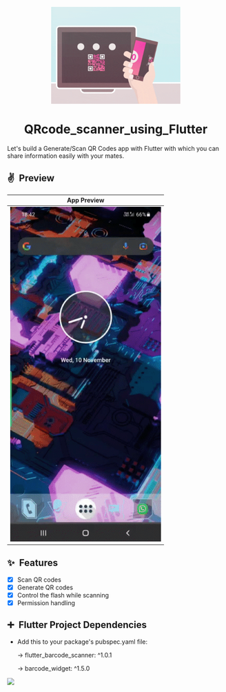 <p align="center">
  <img width="300" src="https://github.com/404S-retr0/Barcode_scanner_using_Flutter/blob/main/QR-Code11-min.gif">
</p>
<h1 align="center" >QRcode_scanner_using_Flutter</h1>
Let's build a Generate/Scan QR Codes app with Flutter with which you can share information easily with your mates.

## ✌&ensp;Preview

|              App Preview             |
| :----------------------------------: |
| <img src="https://github.com/404S-retr0/Barcode_scanner_using_Flutter/blob/main/ezgif-3-fe53cee7f7d0.gif" width="350">|

## ✨&ensp;Features
* [x] Scan QR codes
* [x] Generate QR codes
* [x] Control the flash while scanning
* [x] Permission handling

## ➕&ensp;Flutter Project Dependencies

* Add this to your package's pubspec.yaml file:
  
  -> flutter_barcode_scanner: ^1.0.1
  
  -> barcode_widget: ^1.5.0

<img src="https://github.com/404S-retr0/QRcode_scanner_using_Flutter/blob/main/Screen%20Recording%20(11-Nov-21%201-31-51%20AM).gif" width="1000">
